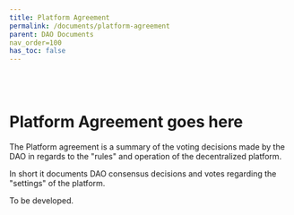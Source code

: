 ```yaml
---
title: Platform Agreement
permalink: /documents/platform-agreement
parent: DAO Documents
nav_order=100
has_toc: false
---
```


<br> <br> 

# Platform Agreement goes here
The Platform agreement is a summary of the voting decisions made by the DAO in regards to the "rules" and operation of the decentralized platform.

In short it documents DAO consensus decisions and votes regarding the "settings" of the platform.

To be developed.
<br> <br>

